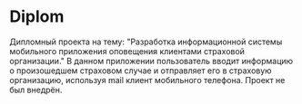 # Diplom
Дипломный проекта на тему: "Разработка информационной системы мобильного приложения оповещения клиентами страховой организации."
В данном приложении пользователь вводит информацию о произошедшем страховом случае и отправляет его в страховую организацию,
используя mail клиент мобильного телефона. 
Проект не был внедрён.
